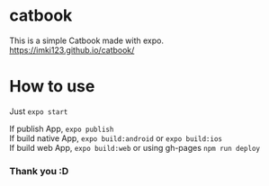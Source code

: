 # catbook
This is a simple Catbook made with expo.  
https://imki123.github.io/catbook/

# How to use
Just ```expo start```

If publish App, ```expo publish```  
If build native App, ```expo build:android``` or ```expo build:ios```  
If build web App, ```expo build:web``` or using gh-pages ```npm run deploy```

### Thank you :D
